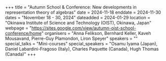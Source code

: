 +++
title = "Autumn School & Conference: New developments in representation theory of algebras"
date = 2024-11-18
enddate = 2024-11-30
dates = "November 18 - 30, 2024"
dateadded = 2024-01-29
location = "Okinawa Institute of Science and Technology (OIST), Okinawa, Japan"
webpage = "https://sites.google.com/view/autumn-oist-school-conference/home"
organisers = "Anna Felikson, Bernhard Keller, Kaveh Mousavand, Pierre-Guy Plamondon, Liron Speyer"
speakers = ""
special_talks = "Mini-courses"
special_speakers = "Osamu Iyama (Japan), Daniel Labardini-Fragoso (Italy), Charles Paquette (Canada), Hugh Thomas (Canada)"
+++
